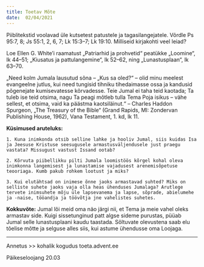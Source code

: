 ```yaml
---
title: Toetav Mõte  
date:  02/04/2021  
---
```


Piiblitekstid voolavad üle kutsetest patustele ja tagasilangejatele. Võrdle Ps 95:7, 8; Js 55:1, 2, 6, 7; Lk 15:3–7; Lk 19:10. Milliseid kirjakohti veel leiad?

Loe Ellen G. White’i raamatust „Patriarhid ja prohvetid“ peatükke „Loomine“, lk 44–51; „Kiusatus ja pattulangemine“, lk 52–62, ning „Lunastusplaan“, lk 63–70.

„Need kolm Jumala lausutud sõna – „Kus sa oled?“ – olid minu meelest evangeelne jutlus, kui need tungisid tihniku tihedaimasse ossa ja kandusid põgenejate kumisevatesse kõrvadesse. Teie Jumal ei taha teid kaotada; Ta tuleb ise teid otsima, nagu Ta peagi mõtleb tulla Tema Poja isikus – vähe sellest, et otsima, vaid ka päästma kaotsiläinut.“ – Charles Haddon Spurgeon, „The Treasury of the Bible“ (Grand Rapids, MI: Zondervan Publishing House, 1962), Vana Testament, 1. kd, lk 11.

**Küsimused aruteluks:**

`1. Kuna inimkonda otsib selline lahke ja hooliv Jumal, siis kuidas Isa ja Jeesuse Kristuse seesugusele armastusväljendusele just praegu vastata? Missugust vastust Issand ootab?`

`2. Kõrvuta piibellikku pilti Jumala loomistöös kõrgel kohal oleva inimkonna langemisest ja lunastamise vajadusest arenemisõpetuse teooriaga. Kumb pakub rohkem lootust ja miks?`

`3. Kui elutähtsad on inimese õnne jaoks armastavad suhted? Miks on selliste suhete jaoks vaja olla heas ühenduses Jumalaga? Arutlege tervete inimsuhete mõju üle lapsevanema ja lapse, sõprade, abielumehe ja -naise, tööandja ja töövõtja jne vahelistes suhetes.`

**Kokkuvõte:** Jumal lõi meid oma näo järgi nii, et Tema ja meie vahel oleks armastav side. Kuigi sissetunginud patt algse sideme purustas, püüab Jumal selle lunastusplaani kaudu taastada. Sõltuvate olevustena saab elu tõelise mõtte ja selguse alles siis, kui astume ühendusse oma Loojaga.

---

Annetus >> kohalik kogudus toeta.advent.ee  

Päikeseloojang 20.03